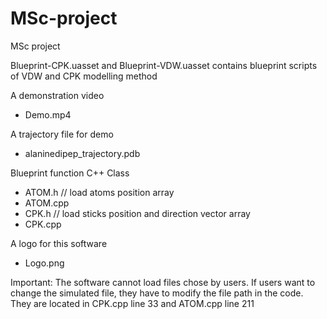 # MSc-project
MSc project

Blueprint-CPK.uasset and Blueprint-VDW.uasset contains blueprint scripts of VDW and CPK modelling method

A demonstration video
- Demo.mp4

A trajectory file for demo
- alaninedipep_trajectory.pdb

Blueprint function C++ Class
- ATOM.h              // load atoms position array
- ATOM.cpp
- CPK.h	    // load sticks position and direction vector array
- CPK.cpp

 A logo for this software
- Logo.png

Important:
The software cannot load files chose by users. If users want to change the simulated file, they have to modify the file path in the code.
They are located in CPK.cpp line 33 and ATOM.cpp line 211
